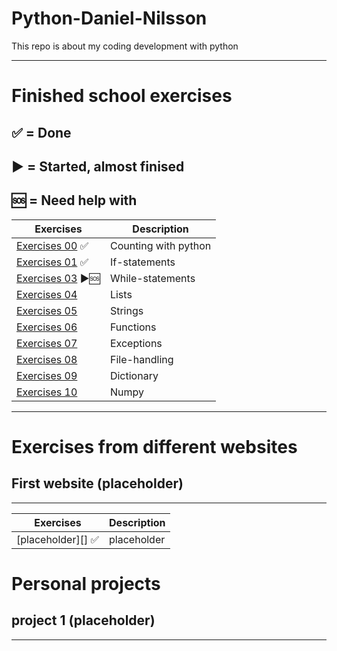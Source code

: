 # Python-Daniel-Nilsson 

This repo is about my coding development with python

----------------------------------------------------------------
# Finished school exercises

:white_check_mark: = Done
-------------
:arrow_forward: = Started, almost finised
---------------
:sos: = Need help with
---------

| Exercises                                     | Description               |
| ----------------------------------------------|---------------------------|
| [Exercises 00][e0] :white_check_mark:         | Counting with python      |
| [Exercises 01][e1] :white_check_mark:         | If-statements             |
| [Exercises 03][e2] :arrow_forward::sos:       | While-statements          |
| [Exercises 04][e2]                            | Lists                     |
| [Exercises 05][e2]                            | Strings                   |
| [Exercises 06][e2]                            | Functions                 |
| [Exercises 07][e2]                            | Exceptions                |
| [Exercises 08][e2]                            | File-handling             |
| [Exercises 09][e2]                            | Dictionary                |
| [Exercises 10][e2]                            |Numpy                      |


[e0]: https://github.com/kokchun/Python-course-AI22/blob/main/Exercises/00-Count-with-Python-exercise.ipynb
[e1]:https://github.com/kokchun/Python-course-AI22/blob/main/Exercises/01-if-statement-exercise.ipynb
[e2]:https://github.com/kokchun/Python-course-AI22/blob/main/Exercises/03-while-statement-exercise.ipynb
[e3]:https://github.com/kokchun/Python-course-AI22/blob/main/Exercises/03-for-statement-exercise.ipynb
[e4]:https://github.com/kokchun/Python-course-AI22/blob/main/Exercises/04-list-exercise.ipynb
[e5]:https://github.com/kokchun/Python-course-AI22/blob/main/Exercises/05-strings-exercise.ipynb
[e6]:https://github.com/kokchun/Python-course-AI22/blob/main/Exercises/06-functions-exericse.ipynb
[e7]:https://github.com/kokchun/Python-course-AI22/blob/main/Exercises/07-exception-exercise.ipynb
[e8]:https://github.com/kokchun/Python-course-AI22/blob/main/Exercises/08-file-handling.ipynb
[e9]:https://github.com/kokchun/Python-course-AI22/blob/main/Exercises/09-dictionary-exercises.ipynb
[e10]:https://github.com/kokchun/Python-course-AI22/blob/main/Exercises/E10-numpy.ipynb
----------------------------------------------------------------------------------
# Exercises from different websites
## First website (placeholder)
------------------------------------------------------------------------------
| Exercises                                     | Description               |
| ----------------------------------------------|---------------------------|
| [placeholder][] :white_check_mark:            | placeholder               |

# Personal projects
## project 1 (placeholder)
------------------------------------------------------------------------------